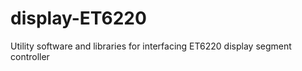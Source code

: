 display-ET6220
==============

Utility software and libraries for interfacing ET6220 display segment controller
